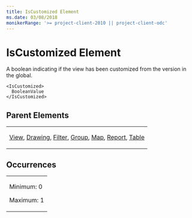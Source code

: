 ```yaml
---
title: IsCustomized Element
ms.date: 03/08/2018
monikerRange: '>= project-client-2010 || project-client-odc'
---
```


# IsCustomized Element

A boolean indicating if the view has been customized from the version in the global.

    <IsCustomized>
      BooleanValue
    </IsCustomized>

## Parent Elements

<table>
<colgroup>
<col style="width: 100%" />
</colgroup>
<tbody>
<tr class="odd">
<td><p><a href="view-element.md">View</a>, <a href="drawing-element.md">Drawing</a>, <a href="filter-element.md">Filter</a>,  <a href="group-element.md">Group</a>,  <a href="map-element.md">Map</a>,  <a href="report-element.md">Report</a>,  <a href="table-element.md">Table</a></p></td>
</tr>
</tbody>
</table>

## Occurrences

<table>
<colgroup>
<col style="width: 100%" />
</colgroup>
<tbody>
<tr class="odd">
<td><p>Minimum: 0</p>
<p>Maximum: 1</p></td>
</tr>
</tbody>
</table>


